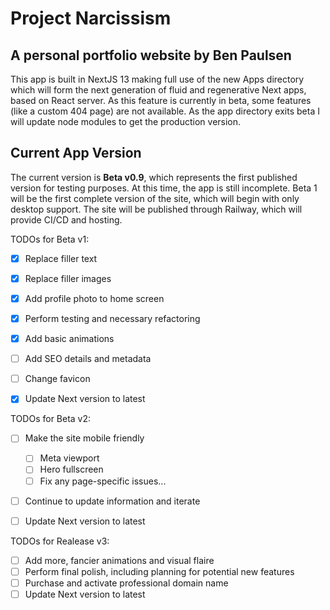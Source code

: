 # Project Narcissism
## A personal portfolio website by Ben Paulsen

This app is built in NextJS 13 making full use of the new Apps directory which will form the next generation of fluid
and regenerative Next apps, based on React server. As this feature is currently in beta, some features (like a custom
404 page) are not available. As the app directory exits beta I will update node modules to get the production version.


## Current App Version

The current version is **Beta v0.9**, which represents the first published version for testing purposes. At this time,
the app is still incomplete. Beta 1 will be the first complete version of the site, which will begin with only desktop
support. The site will be published through Railway, which will provide CI/CD and hosting.


TODOs for Beta v1:

- [x] Replace filler text
- [x] Replace filler images
- [x] Add profile photo to home screen
- [x] Perform testing and necessary refactoring
- [x] Add basic animations
- [ ] Add SEO details and metadata
- [ ] Change favicon
- [x] Update Next version to latest


TODOs for Beta v2:

- [ ] Make the site mobile friendly
  - [ ] Meta viewport
  - [ ] Hero fullscreen
  - [ ] Fix any page-specific issues...
- [ ] Continue to update information and iterate
- [ ] Update Next version to latest


TODOs for Realease v3:

- [ ] Add more, fancier animations and visual flaire
- [ ] Perform final polish, including planning for potential new features
- [ ] Purchase and activate professional domain name
- [ ] Update Next version to latest
